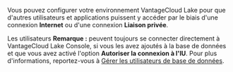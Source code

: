 Vous pouvez configurer votre environnement VantageCloud Lake pour que d'autres utilisateurs et applications puissent y accéder par le biais d'une connexion **Internet** ou d'une connexion **Liaison privée**.

Les utilisateurs **Remarque :** peuvent toujours se connecter directement à VantageCloud Lake Console, si vous les avez ajoutés à la base de données et que vous avez activé l'option **Autoriser la connexion à l'IU**. Pour plus d'informations, reportez-vous à [Gérer les utilisateurs de base de données](wxe1659392685092.md).
